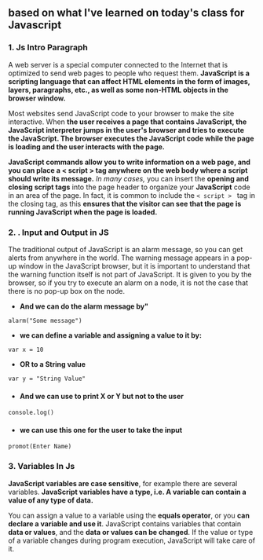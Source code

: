 
## based on what I've learned on today's class for Javascript

### 1. Js Intro Paragraph 

A web server is a special computer connected to the Internet that is optimized to send web pages to people who request them. **JavaScript is a scripting language that can affect HTML elements in the form of images, layers, paragraphs, etc., as well as some non-HTML objects in the browser window.**

Most websites send JavaScript code to your browser to make the site interactive. When **the user receives a page that contains JavaScript, the JavaScript interpreter jumps in the user's browser and tries to execute the JavaScript. The browser executes the JavaScript code while the page is loading and the user interacts with the page.**

**JavaScript commands allow you to write information on a web page, and you can place a < script > tag anywhere on the web body where a script should write its message.** *In many cases,* you can insert the **opening and closing script tags** into the page header to organize your **JavaScript** code in an area of the page. In fact, it is common to include the 
```< script > ``` tag in the closing tag, as this **ensures that the visitor can see that the page is running JavaScript when the page is loaded.**


### 2. . Input and Output in JS

The traditional output of JavaScript is an alarm message, so you can get alerts from anywhere in the world. The warning message appears in a pop-up window in the JavaScript browser, but it is important to understand that the warning function itself is not part of JavaScript. It is given to you by the browser, so if you try to execute an alarm on a node, it is not the case that there is no pop-up box on the node.

* **And we can do the alarm message by"**

``` alarm("Some message") ```

* **we can define a variable and assigning a value to it by:**

``` var x = 10 ```

* **OR to a String value**

``` var y = "String Value" ```

* #### And we can use to print X or Y **but not to the user**

``` console.log() ```

* #### we can use this one for the user to take the input
``` promot(Enter Name) ```

### 3. Variables In Js
**JavaScript variables are case sensitive**, for example there are several variables. **JavaScript variables have a type, i.e. A variable can contain a value of any type of data.**

You can assign a value to a variable using the **equals operator**, or you **can declare a variable and use it**. JavaScript contains variables that contain **data or values**, and the **data or values can be changed**. If the value or type of a variable changes during program execution, JavaScript will take care of it.